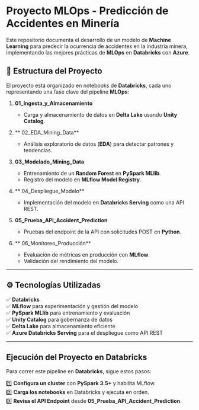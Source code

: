 #  Proyecto MLOps - Predicción de Accidentes en Minería

Este repositorio documenta el desarrollo de un modelo de **Machine Learning** para predecir la ocurrencia de accidentes en la industria minera, implementando las mejores prácticas de **MLOps** en **Databricks** con **Azure**.

## 📌 Estructura del Proyecto

El proyecto está organizado en notebooks de **Databricks**, cada uno representando una fase clave del pipeline **MLOps**:

1. **01_Ingesta_y_Almacenamiento**  
   - Carga y almacenamiento de datos en **Delta Lake** usando **Unity Catalog**.

2. ** 02_EDA_Mining_Data**  
   - Análisis exploratorio de datos (**EDA**) para detectar patrones y tendencias.

3. **03_Modelado_Mining_Data**  
   - Entrenamiento de un **Random Forest** en **PySpark MLlib**.  
   - Registro del modelo en **MLflow Model Registry**.

4. ** 04_Despliegue_Modelo**  
   - Implementación del modelo en **Databricks Serving** como una API REST.

5. **05_Prueba_API_Accident_Prediction**  
   - Pruebas del endpoint de la API con solicitudes POST en **Python**.

6. ** 06_Monitoreo_Producción**  
   - Evaluación de métricas en producción con **MLflow**.  
   - Validación del rendimiento del modelo.
---

## ⚙️ **Tecnologías Utilizadas**
✅ **Databricks**  
✅ **MLflow** para experimentación y gestión del modelo  
✅ **PySpark MLlib** para entrenamiento y evaluación  
✅ **Unity Catalog** para gobernanza de datos  
✅ **Delta Lake** para almacenamiento eficiente  
✅ **Azure Databricks Serving** para el despliegue como API REST  

---

##  **Ejecución del Proyecto en Databricks**
Para correr este pipeline en **Databricks**, sigue estos pasos:

1️⃣ **Configura un cluster** con **PySpark 3.5+** y habilita MLflow.  
2️⃣ **Carga los notebooks** en Databricks y ejecuta en orden.  
3️⃣ **Revisa el API Endpoint** desde **05_Prueba_API_Accident_Prediction**.  



